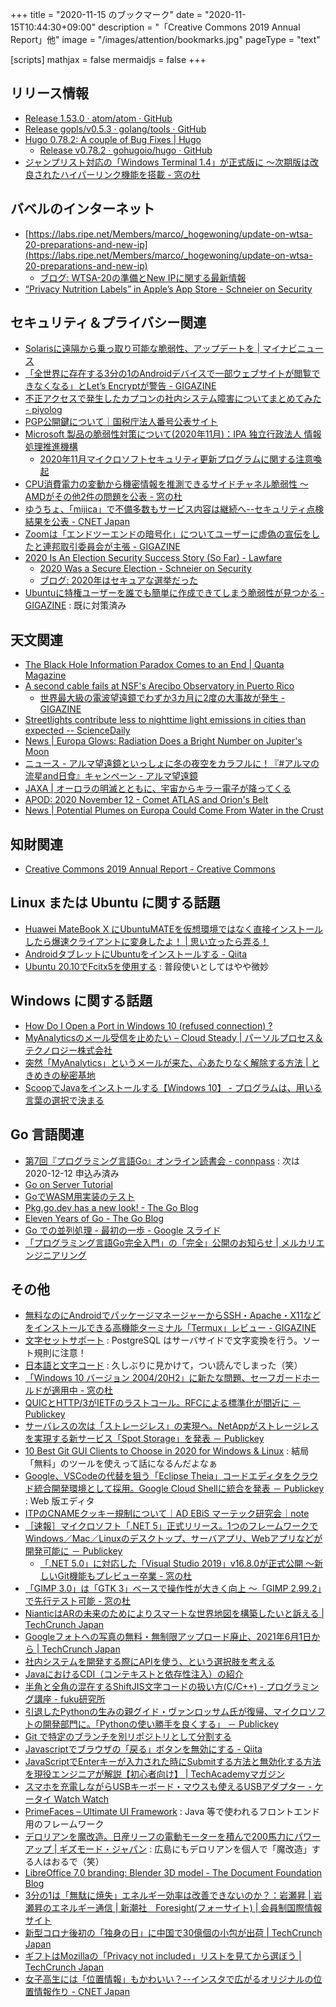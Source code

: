 +++
title = "2020-11-15 のブックマーク"
date =  "2020-11-15T10:44:30+09:00"
description = "「Creative Commons 2019 Annual Report」他"
image = "/images/attention/bookmarks.jpg"
pageType = "text"

[scripts]
  mathjax = false
  mermaidjs = false
+++

## リリース情報

- [Release 1.53.0 · atom/atom · GitHub](https://github.com/atom/atom/releases/tag/v1.53.0)
- [Release gopls/v0.5.3 · golang/tools · GitHub](https://github.com/golang/tools/releases/tag/gopls/v0.5.3)
- [Hugo 0.78.2: A couple of Bug Fixes | Hugo](https://gohugo.io/news/0.78.2-relnotes/)
    - [Release v0.78.2 · gohugoio/hugo · GitHub](https://github.com/gohugoio/hugo/releases/tag/v0.78.2)
- [ジャンプリスト対応の「Windows Terminal 1.4」が正式版に ～次期版は改良されたハイパーリンク機能を搭載 - 窓の杜](https://forest.watch.impress.co.jp/docs/news/1289067.html)

## バベルのインターネット

- [https://labs.ripe.net/Members/marco/_hogewoning/update-on-wtsa-20-preparations-and-new-ip](https://labs.ripe.net/Members/marco/_hogewoning/update-on-wtsa-20-preparations-and-new-ip)
    - [ブログ: WTSA-20の準備とNew IPに関する最新情報](https://okuranagaimo.blogspot.com/2020/11/wtsa-20new-ip.html)
- [“Privacy Nutrition Labels” in Apple’s App Store - Schneier on Security](https://www.schneier.com/blog/archives/2020/11/privacy-nutrition-labels-in-apples-app-store.html)

## セキュリティ＆プライバシー関連

- [Solarisに遠隔から乗っ取り可能な脆弱性、アップデートを | マイナビニュース](https://news.mynavi.jp/article/20201107-1457764/)
- [「全世界に存在する3分の1のAndroidデバイスで一部ウェブサイトが閲覧できなくなる」とLet’s Encryptが警告 - GIGAZINE](https://gigazine.net/news/20201109-lets-encrypt-android-devices-https/)
- [不正アクセスで発生したカプコンの社内システム障害についてまとめてみた - piyolog](https://piyolog.hatenadiary.jp/entry/2020/11/10/051444)
- [PGP公開鍵について｜国税庁法人番号公表サイト](https://www.houjin-bangou.nta.go.jp/download/kokaikagi/)
- [Microsoft 製品の脆弱性対策について(2020年11月)：IPA 独立行政法人 情報処理推進機構](https://www.ipa.go.jp/security/ciadr/vul/20201111-ms.html)
    - [2020年11月マイクロソフトセキュリティ更新プログラムに関する注意喚起](https://www.jpcert.or.jp/at/2020/at200042.html)
- [CPU消費電力の変動から機密情報を推測できるサイドチャネル脆弱性 ～AMDがその他2件の問題を公表 - 窓の杜](https://forest.watch.impress.co.jp/docs/news/1288355.html)
- [ゆうちょ、「mijica」で不備多数もサービス内容は継続へ--セキュリティ点検結果を公表 - CNET Japan](https://japan.cnet.com/article/35162169/)
- [Zoomは「エンドツーエンドの暗号化」についてユーザーに虚偽の宣伝をしたと連邦取引委員会が主張 - GIGAZINE](https://gigazine.net/news/20201111-zoom-lied-users-encryption/)
- [2020 Is An Election Security Success Story (So Far) - Lawfare](https://www.lawfareblog.com/2020-election-security-success-story-so-far)
    - [2020 Was a Secure Election - Schneier on Security](https://www.schneier.com/blog/archives/2020/11/2020-was-a-secure-election.html)
    - [ブログ: 2020年はセキュアな選挙だった](https://okuranagaimo.blogspot.com/2020/11/2020.html)
- [Ubuntuに特権ユーザーを誰でも簡単に作成できてしまう脆弱性が見つかる - GIGAZINE](https://gigazine.net/news/20201113-ubuntu-make-administrator-vulnerability/) : 既に対策済み

## 天文関連

- [The Black Hole Information Paradox Comes to an End | Quanta Magazine](https://www.quantamagazine.org/the-black-hole-information-paradox-comes-to-an-end-20201029/)
- [A second cable fails at NSF's Arecibo Observatory in Puerto Rico](https://phys.org/news/2020-11-cable-nsf-arecibo-observatory-puerto.html)
    - [世界最大級の電波望遠鏡でわずか3カ月に2度の大事故が発生 - GIGAZINE](https://gigazine.net/news/20201112-arecibo-observatory-broken-again/)
- [Streetlights contribute less to nighttime light emissions in cities than expected -- ScienceDaily](https://www.sciencedaily.com/releases/2020/10/201029135503.htm)
- [News | Europa Glows: Radiation Does a Bright Number on Jupiter's Moon](https://www.jpl.nasa.gov/news/news.php?feature=7779)
- [ニュース - アルマ望遠鏡といっしょに冬の夜空をカラフルに！『#アルマの流星and日食』キャンペーン - アルマ望遠鏡](https://alma-telescope.jp/news/mosaicing-202011?doing_wp_cron=1605402224.6217610836029052734375)
- [JAXA | オーロラの明滅とともに、宇宙からキラー電子が降ってくる](https://www.jaxa.jp/press/2020/11/20201112-3_j.html)
- [APOD: 2020 November 12 - Comet ATLAS and Orion's Belt](https://apod.nasa.gov/apod/ap201112.html)
- [News | Potential Plumes on Europa Could Come From Water in the Crust](https://www.jpl.nasa.gov/news/news.php?feature=7785)

## 知財関連

- [Creative Commons 2019 Annual Report - Creative Commons](https://creativecommons.org/2020/11/05/creative-commons-2019-annual-report/)

## Linux または Ubuntu に関する話題

- [Huawei MateBook X にUbuntuMATEを仮想環境ではなく直接インストールしたら爆速クライアントに変身したよ！ | 思い立ったら弄る！](https://omoiji.com/huawei-matebook-x-wubi-boot-ubuntumate/)
- [AndroidタブレットにUbuntuをインストールする - Qiita](https://qiita.com/yetanothersu/items/152b96c6f59561800d07)
- [Ubuntu 20.10でFcitx5を使用する](https://zenn.dev/ikuya/articles/f42da50d670a8562a12e) : 普段使いとしてはやや微妙

## Windows に関する話題

- [How Do I Open a Port in Windows 10 (refused connection) ?](http://geekswithblogs.net/AskPaula/archive/2017/06/27/how-do-i-open-a-port-in-windows-10-refused.aspx)
- [MyAnalyticsのメール受信を止めたい – Cloud Steady | パーソルプロセス＆テクノロジー株式会社](https://cloudsteady.jp/post/14455/)
- [突然「MyAnalytics」というメールが来た、心あたりなく解除する方法 | ときめきの秘密基地](https://home.mynsworld.com/myanalytics/)
- [ScoopでJavaをインストールする【Windows 10】 - プログラムは、用いる言葉の選択で決まる](https://www.takasay.com/entry/how-to-install-java-with-scoop-on-windows-10)

## Go 言語関連

- [第7回『プログラミング言語Go』オンライン読書会 - connpass](https://gpl-reading.connpass.com/event/194883/) : 次は 2020-12-12 申込み済み
- [Go on Server Tutorial](https://zenn.dev/hourglasshoro/books/19bce18fe577191853bd)
- [GoでWASM用実装のテスト](https://zenn.dev/nobonobo/articles/808905b7a052e72c9954)
- [Pkg.go.dev has a new look! - The Go Blog](https://blog.golang.org/pkgsite-redesign)
- [Eleven Years of Go - The Go Blog](https://blog.golang.org/11years)
- [Go での並列処理 - 最初の一歩 - Google スライド](https://docs.google.com/presentation/d/1XL2rrTkJES2Q4MinMsRjq4W8Ihdn3NRSzRFEPj3o4oU/edit#slide=id.p)
- [「プログラミング言語Go完全入門」の「完全」公開のお知らせ | メルカリエンジニアリング](https://engineering.mercari.com/blog/entry/goforbeginners/)

## その他

- [無料なのにAndroidでパッケージマネージャーからSSH・Apache・X11などをインストールできる高機能ターミナル「Termux」レビュー - GIGAZINE](https://gigazine.net/news/20201108-termux/)
- [文字セットサポート](https://www.postgresql.jp/document/9.4/html/multibyte.html) : PostgreSQL はサーバサイドで文字変換を行う。ソート規則に注意！
- [日本語と文字コード](https://kanzaki.com/docs/jcode.html) : 久しぶりに見かけて，つい読んでしまった（笑）
- [「Windows 10 バージョン 2004/20H2」に新たな問題、セーフガードホールドが適用中 - 窓の杜](https://forest.watch.impress.co.jp/docs/news/1287887.html)
- [QUICとHTTP/3がIETFのラストコール。RFCによる標準化が間近に － Publickey](https://www.publickey1.jp/blog/20/quichttp3ietfrfc.html)
- [サーバレスの次は「ストレージレス」の実現へ。NetAppがストレージレスを実現する新サービス「Spot Storage」を発表 － Publickey](https://www.publickey1.jp/blog/20/netappspot_storage.html)
- [10 Best Git GUI Clients to Choose in 2020 for Windows & Linux](https://acodez.in/git-gui-clients/) : 結局「無料」のツールを使えって話になるんだよなぁ
- [Google、VSCodeの代替を狙う「Eclipse Theia」コードエディタをクラウド統合開発環境として採用。Google Cloud Shellに統合を発表 － Publickey](https://www.publickey1.jp/blog/20/googlevscodeeclipse_theiagoogle_cloud_shell.html) : Web 版エディタ
- [ITPのCNAMEクッキー規制について｜AD EBiS マーテック研究会｜note](https://note.com/martech/n/n0aabdae6ca1c)
- [［速報］マイクロソフト「.NET 5」正式リリース。1つのフレームワークでWindows／Mac／Linuxのデスクトップ、サーバアプリ、Webアプリなどが開発可能に － Publickey](https://www.publickey1.jp/blog/20/net_51windowsmaclinuxweb.html)
    - [「.NET 5.0」に対応した「Visual Studio 2019」v16.8.0が正式公開 ～新しいGit機能もプレビュー卒業 - 窓の杜](https://forest.watch.impress.co.jp/docs/news/1288809.html)
- [「GIMP 3.0」は「GTK 3」ベースで操作性が大きく向上 ～「GIMP 2.99.2」で先行テスト可能 - 窓の杜](https://forest.watch.impress.co.jp/docs/news/1288297.html)
- [NianticはARの未来のためによりスマートな世界地図を構築したいと訴える  |  TechCrunch Japan](https://jp.techcrunch.com/2020/11/12/2020-11-11-to-own-an-ar-future-niantic-wants-to-build-a-smarter-map-of-the-world/)
- [Googleフォトへの写真の無料・無制限アップロード廃止、2021年6月1日から  |  TechCrunch Japan](https://jp.techcrunch.com/2020/11/12/2020-11-11-google-cuts-back-on-its-free-storage-get-ready-to-pay-up/)
- [社内システムを開発する際にAPIを使う、という選択肢を考える](https://zenn.dev/kueharx/articles/16aa82fdc1ebaf462639)
- [JavaにおけるCDI（コンテキストと依存性注入）の紹介](https://www.codeflow.site/ja/article/java-ee-cdi)
- [半角と全角の混在するShiftJIS文字コードの扱い方(C/C++) - プログラミング講座 - fuku研究所](http://www5f.biglobe.ne.jp/~fuku-labo/library/program/cpp/2/076.htm)
- [引退したPythonの生みの親グイド・ヴァンロッサム氏が復帰、マイクロソフトの開発部門に。「Pythonの使い勝手を良くする」 － Publickey](https://www.publickey1.jp/blog/20/pythonpython.html)
- [Git で特定のブランチを別リポジトリとして分割する](https://zenn.dev/tfukumori/articles/ec9f996ad6ebdce02343)
- [Javascriptでブラウザの「戻る」ボタンを無効にする - Qiita](https://qiita.com/MikihiroSaito/items/1ea57c06aa88e9e67c3d)
- [JavaScriptでEnterキーが入力された時にSubmitする方法と無効化する方法を現役エンジニアが解説【初心者向け】 | TechAcademyマガジン](https://techacademy.jp/magazine/31038)
- [スマホを充電しながらUSBキーボード・マウスも使えるUSBアダプター - ケータイ Watch Watch](https://k-tai.watch.impress.co.jp/docs/column/todays_goods/703803.html)
- [PrimeFaces – Ultimate UI Framework](https://www.primefaces.org/) : Java 等で使われるフロントエンド用のフレームワーク
- [デロリアンを魔改造。日産リーフの電動モーターを積んで200馬力にパワーアップ | ギズモード・ジャパン](https://www.gizmodo.jp/2020/11/evreef.html) : 広島にもデロリアンを個人で「魔改造」する人はおるで（笑）
- [LibreOffice 7.0 branding: Blender 3D model - The Document Foundation Blog](https://blog.documentfoundation.org/blog/2020/11/10/libreoffice-7-0-branding-blender-3d-model/)
- [3分の1は「無駄に焼失」エネルギー効率は改善できないのか？：岩瀬昇 | 岩瀬昇のエネルギー通信 | 新潮社　Foresight(フォーサイト) | 会員制国際情報サイト](https://www.fsight.jp/articles/-/47513)
- [新型コロナ後初の「独身の日」に中国で30億個の小包が出荷  |  TechCrunch Japan](https://jp.techcrunch.com/2020/11/13/2020-11-11-china-3-billion-parcels-post-covid-singles-day/)
- [ギフトはMozillaの「Privacy not included」リストを見てから選ぼう  |  TechCrunch Japan](https://jp.techcrunch.com/2020/11/13/2020-11-12-gifting-a-gadget-check-its-creep-factor-on-mozillas-privacy-not-included-list-of-shame/)
- [女子高生には「位置情報」もかわいい？--インスタで広がるオリジナルの位置情報作り - CNET Japan](https://japan.cnet.com/article/35162221/)
